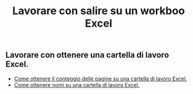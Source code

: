 ﻿---
title: Lavorare con salire su un workboo Excel
second_title: Aspose.Cells Cloud Documen
linktitle: Ge
type: docs
url: /it/workbook/get/
keywords: Working with getting on an Excel workbook
description: Aspose.Cells Cloud REST API supporta il lavoro con l'acquisizione di una cartella di lavoro Excel. L'SDK supporta i tipi di linguaggi di sviluppo. Includono Android, C#, Go, Java, NodeJS, Perl, PHP, Python, Ruby e swift
weight: 100
---
## Lavorare con ottenere una cartella di lavoro Excel.

- [Come ottenere il conteggio delle pagine su una cartella di lavoro Excel.](/cells/it/workbook/get/page-count/)
- [Come ottenere nomi su una cartella di lavoro Excel.](/cells/it/workbook/get/names/)

